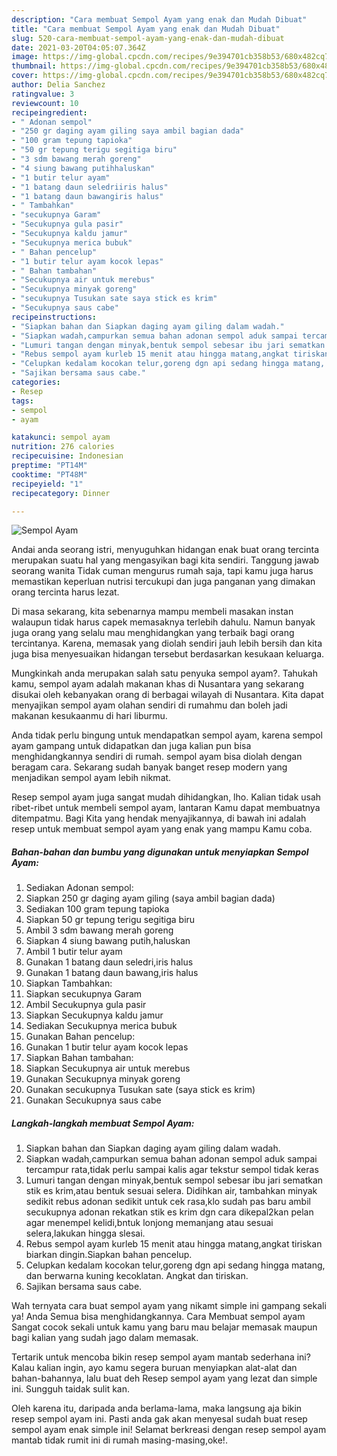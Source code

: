 ```yaml
---
description: "Cara membuat Sempol Ayam yang enak dan Mudah Dibuat"
title: "Cara membuat Sempol Ayam yang enak dan Mudah Dibuat"
slug: 520-cara-membuat-sempol-ayam-yang-enak-dan-mudah-dibuat
date: 2021-03-20T04:05:07.364Z
image: https://img-global.cpcdn.com/recipes/9e394701cb358b53/680x482cq70/sempol-ayam-foto-resep-utama.jpg
thumbnail: https://img-global.cpcdn.com/recipes/9e394701cb358b53/680x482cq70/sempol-ayam-foto-resep-utama.jpg
cover: https://img-global.cpcdn.com/recipes/9e394701cb358b53/680x482cq70/sempol-ayam-foto-resep-utama.jpg
author: Delia Sanchez
ratingvalue: 3
reviewcount: 10
recipeingredient:
- " Adonan sempol"
- "250 gr daging ayam giling saya ambil bagian dada"
- "100 gram tepung tapioka"
- "50 gr tepung terigu segitiga biru"
- "3 sdm bawang merah goreng"
- "4 siung bawang putihhaluskan"
- "1 butir telur ayam"
- "1 batang daun seledriiris halus"
- "1 batang daun bawangiris halus"
- " Tambahkan"
- "secukupnya Garam"
- "Secukupnya gula pasir"
- "Secukupnya kaldu jamur"
- "Secukupnya merica bubuk"
- " Bahan pencelup"
- "1 butir telur ayam kocok lepas"
- " Bahan tambahan"
- "Secukupnya air untuk merebus"
- "Secukupnya minyak goreng"
- "secukupnya Tusukan sate saya stick es krim"
- "Secukupnya saus cabe"
recipeinstructions:
- "Siapkan bahan dan Siapkan daging ayam giling dalam wadah."
- "Siapkan wadah,campurkan semua bahan adonan sempol aduk sampai tercampur rata,tidak perlu sampai kalis agar tekstur sempol tidak keras"
- "Lumuri tangan dengan minyak,bentuk sempol sebesar ibu jari sematkan stik es krim,atau bentuk sesuai selera. Didihkan air, tambahkan minyak sedikit rebus adonan sedikit untuk cek rasa,klo sudah pas baru ambil secukupnya adonan rekatkan stik es krim dgn cara dikepal2kan pelan agar menempel kelidi,bntuk lonjong memanjang atau sesuai selera,lakukan hingga slesai."
- "Rebus sempol ayam kurleb 15 menit atau hingga matang,angkat tiriskan biarkan dingin.Siapkan bahan pencelup."
- "Celupkan kedalam kocokan telur,goreng dgn api sedang hingga matang, dan berwarna kuning kecoklatan. Angkat dan tiriskan."
- "Sajikan bersama saus cabe."
categories:
- Resep
tags:
- sempol
- ayam

katakunci: sempol ayam 
nutrition: 276 calories
recipecuisine: Indonesian
preptime: "PT14M"
cooktime: "PT48M"
recipeyield: "1"
recipecategory: Dinner

---
```



![Sempol Ayam](https://img-global.cpcdn.com/recipes/9e394701cb358b53/680x482cq70/sempol-ayam-foto-resep-utama.jpg)

Andai anda seorang istri, menyuguhkan hidangan enak buat orang tercinta merupakan suatu hal yang mengasyikan bagi kita sendiri. Tanggung jawab seorang  wanita Tidak cuman mengurus rumah saja, tapi kamu juga harus memastikan keperluan nutrisi tercukupi dan juga panganan yang dimakan orang tercinta harus lezat.

Di masa  sekarang, kita sebenarnya mampu membeli masakan instan walaupun tidak harus capek memasaknya terlebih dahulu. Namun banyak juga orang yang selalu mau menghidangkan yang terbaik bagi orang tercintanya. Karena, memasak yang diolah sendiri jauh lebih bersih dan kita juga bisa menyesuaikan hidangan tersebut berdasarkan kesukaan keluarga. 



Mungkinkah anda merupakan salah satu penyuka sempol ayam?. Tahukah kamu, sempol ayam adalah makanan khas di Nusantara yang sekarang disukai oleh kebanyakan orang di berbagai wilayah di Nusantara. Kita dapat menyajikan sempol ayam olahan sendiri di rumahmu dan boleh jadi makanan kesukaanmu di hari liburmu.

Anda tidak perlu bingung untuk mendapatkan sempol ayam, karena sempol ayam gampang untuk didapatkan dan juga kalian pun bisa menghidangkannya sendiri di rumah. sempol ayam bisa diolah dengan beragam cara. Sekarang sudah banyak banget resep modern yang menjadikan sempol ayam lebih nikmat.

Resep sempol ayam juga sangat mudah dihidangkan, lho. Kalian tidak usah ribet-ribet untuk membeli sempol ayam, lantaran Kamu dapat membuatnya ditempatmu. Bagi Kita yang hendak menyajikannya, di bawah ini adalah resep untuk membuat sempol ayam yang enak yang mampu Kamu coba.

<!--inarticleads1-->

##### Bahan-bahan dan bumbu yang digunakan untuk menyiapkan Sempol Ayam:

1. Sediakan  Adonan sempol:
1. Siapkan 250 gr daging ayam giling (saya ambil bagian dada)
1. Sediakan 100 gram tepung tapioka
1. Siapkan 50 gr tepung terigu segitiga biru
1. Ambil 3 sdm bawang merah goreng
1. Siapkan 4 siung bawang putih,haluskan
1. Ambil 1 butir telur ayam
1. Gunakan 1 batang daun seledri,iris halus
1. Gunakan 1 batang daun bawang,iris halus
1. Siapkan  Tambahkan:
1. Siapkan secukupnya Garam
1. Ambil Secukupnya gula pasir
1. Siapkan Secukupnya kaldu jamur
1. Sediakan Secukupnya merica bubuk
1. Gunakan  Bahan pencelup:
1. Gunakan 1 butir telur ayam kocok lepas
1. Siapkan  Bahan tambahan:
1. Siapkan Secukupnya air untuk merebus
1. Gunakan Secukupnya minyak goreng
1. Gunakan secukupnya Tusukan sate (saya stick es krim)
1. Gunakan Secukupnya saus cabe




<!--inarticleads2-->

##### Langkah-langkah membuat Sempol Ayam:

1. Siapkan bahan dan Siapkan daging ayam giling dalam wadah.
1. Siapkan wadah,campurkan semua bahan adonan sempol aduk sampai tercampur rata,tidak perlu sampai kalis agar tekstur sempol tidak keras
1. Lumuri tangan dengan minyak,bentuk sempol sebesar ibu jari sematkan stik es krim,atau bentuk sesuai selera. Didihkan air, tambahkan minyak sedikit rebus adonan sedikit untuk cek rasa,klo sudah pas baru ambil secukupnya adonan rekatkan stik es krim dgn cara dikepal2kan pelan agar menempel kelidi,bntuk lonjong memanjang atau sesuai selera,lakukan hingga slesai.
1. Rebus sempol ayam kurleb 15 menit atau hingga matang,angkat tiriskan biarkan dingin.Siapkan bahan pencelup.
1. Celupkan kedalam kocokan telur,goreng dgn api sedang hingga matang, dan berwarna kuning kecoklatan. Angkat dan tiriskan.
1. Sajikan bersama saus cabe.




Wah ternyata cara buat sempol ayam yang nikamt simple ini gampang sekali ya! Anda Semua bisa menghidangkannya. Cara Membuat sempol ayam Sangat cocok sekali untuk kamu yang baru mau belajar memasak maupun bagi kalian yang sudah jago dalam memasak.

Tertarik untuk mencoba bikin resep sempol ayam mantab sederhana ini? Kalau kalian ingin, ayo kamu segera buruan menyiapkan alat-alat dan bahan-bahannya, lalu buat deh Resep sempol ayam yang lezat dan simple ini. Sungguh taidak sulit kan. 

Oleh karena itu, daripada anda berlama-lama, maka langsung aja bikin resep sempol ayam ini. Pasti anda gak akan menyesal sudah buat resep sempol ayam enak simple ini! Selamat berkreasi dengan resep sempol ayam mantab tidak rumit ini di rumah masing-masing,oke!.

